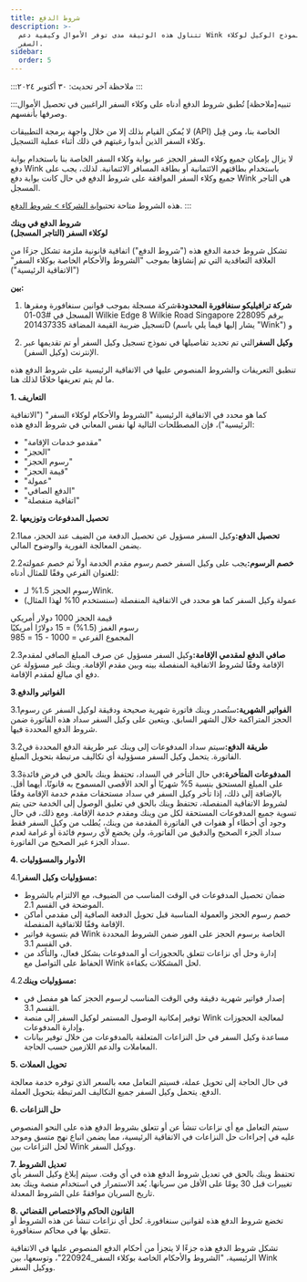 ```yaml
---
title: شروط الدفع
description: >-
  تتناول هذه الوثيقة مدى توفر الأموال وكيفية دعم Wink لنموذج الوكيل لوكلاء
  السفر.
sidebar:
  order: 5
---
```

:::ملاحظة
آخر تحديث: ٣٠ أكتوبر ٢٠٢٤
:::

:::تنبيه\[ملاحظة]
تُطبق شروط الدفع أدناه على وكلاء السفر الراغبين في تحصيل الأموال وصرفها بأنفسهم.

لا يُمكن القيام بذلك إلا من خلال واجهة برمجة التطبيقات (API) الخاصة بنا، ومن قِبل وكلاء السفر الذين أبدوا رغبتهم في ذلك أثناء عملية التسجيل.

لا يزال بإمكان جميع وكلاء السفر الحجز عبر بوابة وكلاء السفر الخاصة بنا باستخدام بوابة دفع Wink باستخدام بطاقتهم الائتمانية أو بطاقة المسافر الائتمانية. لذلك، يجب على جميع وكلاء السفر الموافقة على شروط الدفع في حال كانت بوابة دفع Wink هي التاجر المسجل.

هذه الشروط متاحة تحت[بوابة الشركاء > شروط الدفع](/studio/payment-terms).
:::

**شروط الدفع في وينك**\
**لوكلاء السفر (التاجر المسجل)**

تشكل شروط خدمة الدفع هذه ("شروط الدفع") اتفاقية قانونية ملزمة تشكل جزءًا من العلاقة التعاقدية التي تم إنشاؤها بموجب "الشروط والأحكام الخاصة بوكلاء السفر" ("الاتفاقية الرئيسية")

**بين:**

1. **شركة ترافيليكو سنغافورة المحدودة**شركة مسجلة بموجب قوانين سنغافورة ومقرها المسجل في #03-01 Wilkie Edge 8 Wilkie Road Singapore 228095 برقم تسجيل ضريبة القيمة المضافة 201437335D (يشار إليها فيما يلي باسم "Wink") و

2. **وكيل السفر**التي تم تحديد تفاصيلها في نموذج تسجيل وكيل السفر أو تم تقديمها عبر الإنترنت (وكيل السفر).

تنطبق التعريفات والشروط المنصوص عليها في الاتفاقية الرئيسية على شروط الدفع هذه ما لم يتم تعريفها خلافًا لذلك هنا.

**1. التعاريف**

كما هو محدد في الاتفاقية الرئيسية "الشروط والأحكام لوكلاء السفر" ("الاتفاقية الرئيسية")، فإن المصطلحات التالية لها نفس المعاني في شروط الدفع هذه:

* "مقدمو خدمات الإقامة"
* "الحجز"
* "رسوم الحجز"
* "قيمة الحجز"
* "عمولة"
* "الدفع الصافي"
* "اتفاقية منفصلة"

**2. تحصيل المدفوعات وتوزيعها**

2.1**تحصيل الدفع:**&#x648;كيل السفر مسؤول عن تحصيل الدفعة من الضيف عند الحجز، مما يضمن المعالجة الفورية والوضوح المالي.

2.2**خصم الرسوم:**&#x64A;جب على وكيل السفر خصم رسوم مقدم الخدمة أولاً ثم خصم عمولته للعنوان الفرعي وفقًا للمثال أدناه:

* رسوم الحجز 1.5% لـWink.
* عمولة وكيل السفر كما هو محدد في الاتفاقية المنفصلة (سنستخدم 10% لهذا المثال)

قيمة الحجز 1000 دولار أمريكي\
رسوم الغمز (1.5%) = 15 دولارًا أمريكيًا\
المجموع الفرعي = 1000 - 15 = 985

2.3**صافي الدفع لمقدمي الإقامة:**&#x648;كيل السفر مسؤول عن صرف المبلغ الصافي لمقدم الإقامة وفقًا لشروط الاتفاقية المنفصلة بينه وبين مقدم الإقامة. وينك غير مسؤولة عن دفع أي مبالغ لمقدم الإقامة.

**3**.**الفواتير والدفع**

3.1**الفواتير الشهرية:**&#x633;تُصدر وينك فاتورة شهرية صحيحة ودقيقة لوكيل السفر عن رسوم الحجز المتراكمة خلال الشهر السابق. ويتعين على وكيل السفر سداد هذه الفاتورة ضمن شروط الدفع المحددة فيها.

3.2**طريقة الدفع:**&#x633;يتم سداد المدفوعات إلى وينك عبر طريقة الدفع المحددة في الفاتورة. يتحمل وكيل السفر مسؤولية أي تكاليف مرتبطة بتحويل المبلغ.

3.3**المدفوعات المتأخرة:**&#x641;ي حال التأخر في السداد، تحتفظ وينك بالحق في فرض فائدة على المبلغ المستحق بنسبة 5% شهريًا أو الحد الأقصى المسموح به قانونًا، أيهما أقل. بالإضافة إلى ذلك، إذا تأخر وكيل السفر في سداد مستحقات مقدم خدمة الإقامة وفقًا لشروط الاتفاقية المنفصلة، تحتفظ وينك بالحق في تعليق الوصول إلى الخدمة حتى يتم تسوية جميع المدفوعات المستحقة لكل من وينك ومقدم خدمة الإقامة. ومع ذلك، في حال وجود أي أخطاء أو هفوات في الفاتورة المقدمة من وينك، يُطلب من وكيل السفر فقط سداد الجزء الصحيح والدقيق من الفاتورة، ولن يخضع لأي رسوم فائدة أو غرامة لعدم سداد الجزء غير الصحيح من الفاتورة.

**4. الأدوار والمسؤوليات**

4.1**مسؤوليات وكيل السفر:**

* ضمان تحصيل المدفوعات في الوقت المناسب من الضيوف، مع الالتزام بالشروط الموضحة في القسم 2.1.
* خصم رسوم الحجز والعمولة المناسبة قبل تحويل الدفعة الصافية إلى مقدمي أماكن الإقامة وفقًا للاتفاقية المنفصلة.
* قم بتسوية فواتير Wink الخاصة برسوم الحجز على الفور ضمن الشروط المحددة في القسم 3.1.
* إدارة وحل أي نزاعات تتعلق بالحجوزات أو المدفوعات بشكل فعال، والتأكد من الحفاظ على التواصل مع Wink لحل المشكلات بكفاءة.

4.2**مسؤوليات وينك:**

* إصدار فواتير شهرية دقيقة وفي الوقت المناسب لرسوم الحجز كما هو مفصل في القسم 3.1.
* توفير إمكانية الوصول المستمر لوكيل السفر إلى منصة Wink لمعالجة الحجوزات وإدارة المدفوعات.
* مساعدة وكيل السفر في حل النزاعات المتعلقة بالمدفوعات من خلال توفير بيانات المعاملات والدعم اللازمين حسب الحاجة.

**5. تحويل العملات**

في حال الحاجة إلى تحويل عملة، فسيتم التعامل معه بالسعر الذي توفره خدمة معالجة الدفع. يتحمل وكيل السفر جميع التكاليف المرتبطة بتحويل العملة.

**6. حل النزاعات**

سيتم التعامل مع أي نزاعات تنشأ عن أو تتعلق بشروط الدفع هذه على النحو المنصوص عليه في إجراءات حل النزاعات في الاتفاقية الرئيسية، مما يضمن اتباع نهج متسق وموحد لحل النزاعات بين Wink ووكيل السفر.

**7. تعديل الشروط**\
تحتفظ وينك بالحق في تعديل شروط الدفع هذه في أي وقت. سيتم إبلاغ وكيل السفر بأي تغييرات قبل 30 يومًا على الأقل من سريانها. يُعد الاستمرار في استخدام منصة وينك بعد تاريخ السريان موافقةً على الشروط المعدلة.

**8. القانون الحاكم والاختصاص القضائي**\
تخضع شروط الدفع هذه لقوانين سنغافورة. تُحل أي نزاعات تنشأ عن هذه الشروط أو تتعلق بها في محاكم سنغافورة.

تشكل شروط الدفع هذه جزءًا لا يتجزأ من أحكام الدفع المنصوص عليها في الاتفاقية الرئيسية، "الشروط والأحكام الخاصة بوكلاء السفر\_220924"، وتوسعها، بين Wink ووكيل السفر.

